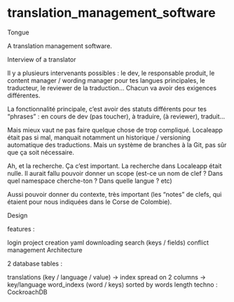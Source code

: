 # translation_management_software

Tongue

A translation management software.

Interview of a translator

Il y a plusieurs intervenants possibles : le dev, le responsable produit, le content manager / wording manager pour tes langues principales, le traducteur, le reviewer de la traduction… Chacun va avoir des exigences différentes.

La fonctionnalité principale, c’est avoir des statuts différents pour tes “phrases” : en cours de dev (pas toucher), à traduire, (à reviewer), traduit…

Mais mieux vaut ne pas faire quelque chose de trop compliqué. Localeapp était pas si mal, manquait notamment un historique / versioning automatique des traductions. Mais un système de branches à la Git, pas sûr que ça soit nécessaire.

Ah, et la recherche. Ça c’est important. La recherche dans Localeapp était nulle. Il aurait fallu pouvoir donner un scope (est-ce un nom de clef ? Dans quel namespace cherche-ton ? Dans quelle langue ? etc)

Aussi pouvoir donner du contexte, très important (les “notes” de clefs, qui étaient pour nous indiquées dans le Corse de Colombie).

Design

features :

login
project creation
yaml downloading
search (keys / fields)
conflict management
Architecture

2 database tables :

translations (key / language / value) -> index spread on 2 columns -> key/language
word_indexs (word / keys) sorted by words length
techno : CockroachDB
